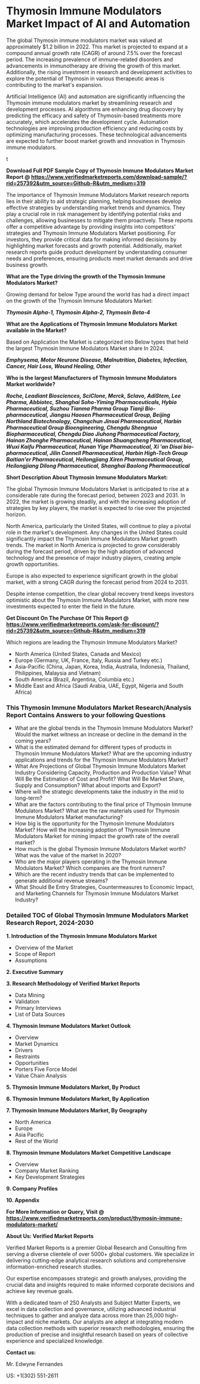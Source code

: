 <meta name="title" content="Global Thymosin Immune Modulators Market Impact of AI and Automation"><meta name="description" content="The global Thymosin immune modulators market was valued at approximately $1.2 billion in 2022. This market is projected to expand at a compound annual growth rate (CAG"><meta name="title" content="Thymosin Immune Modulators Market Size, Share, Scope, Trends, Growth, Opportunities, Analysis, Forecast"><h1>Thymosin Immune Modulators Market Impact of AI and Automation</h1><p>The global Thymosin immune modulators market was valued at approximately $1.2 billion in 2022. This market is projected to expand at a compound annual growth rate (CAGR) of around 7.5% over the forecast period. The increasing prevalence of immune-related disorders and advancements in immunotherapy are driving the growth of this market. Additionally, the rising investment in research and development activities to explore the potential of Thymosin in various therapeutic areas is contributing to the market's expansion.</p><p>Artificial Intelligence (AI) and automation are significantly influencing the Thymosin immune modulators market by streamlining research and development processes. AI algorithms are enhancing drug discovery by predicting the efficacy and safety of Thymosin-based treatments more accurately, which accelerates the development cycle. Automation technologies are improving production efficiency and reducing costs by optimizing manufacturing processes. These technological advancements are expected to further boost market growth and innovation in Thymosin immune modulators.</p>t</p><p id="" class=""><strong>Download Full PDF Sample Copy of Thymosin Immune Modulators Market Report @ <a href="https://www.verifiedmarketreports.com/download-sample/?rid=257392&utm_source=Github-R&utm_medium=319" target="_blank">https://www.verifiedmarketreports.com/download-sample/?rid=257392&utm_source=Github-R&utm_medium=319</a></strong></p><p>The importance of&nbsp;Thymosin Immune Modulators Market research reports lies in their ability to aid strategic planning, helping businesses develop effective strategies by understanding market trends and dynamics. They play a crucial role in risk management by identifying potential risks and challenges, allowing businesses to mitigate them proactively. These reports offer a competitive advantage by providing insights into competitors' strategies and Thymosin Immune Modulators Market positioning. For investors, they provide critical data for making informed decisions by highlighting market forecasts and growth potential. Additionally, market research reports guide product development by understanding consumer needs and preferences, ensuring products meet market demands and drive business growth.</p><p><strong>What are the&nbsp;Type driving the growth of the Thymosin Immune Modulators Market?</strong></p><p id="" class="">Growing demand for below Type around the world has had a direct impact on the growth of the Thymosin Immune Modulators Market:</p><em><strong>Thymosin Alpha-1, Thymosin Alpha-2, Thymosin Beta-4</strong></em></p><strong>What are the&nbsp;Applications&nbsp;of Thymosin Immune Modulators Market available in the Market?</strong></p><p id="" class="">Based on Application the Market is categorized into Below types that held the largest Thymosin Immune Modulators Market share In 2024.</p><em><strong>Emphysema, Motor Neurone Disease, Malnutrition, Diabetes, Infection, Cancer, Hair Loss, Wound Healing, Other</strong></em></p><strong>Who is the largest Manufacturers of Thymosin Immune Modulators Market worldwide?</strong></p><p><em><strong>Roche, Leadiant Biosciences, SciClone, Merck, Sclavo, AdiStem, Lee Pharma, Abbiotec, Shanghai Soho-Yiming Pharmaceuticals, Hybio Pharmaceutical, Suzhou Tianma Pharma Group Tianji Bio-pharmaceutical, Jiangsu Haosen Pharmaceutical Group, Beijing Northland Biotechnology, Changchun Jinsai Pharmaceutical, Harbin Pharmaceutical Group Bioengineering, Chengdu Shengnuo Biopharmaceutical, Chengdu Diao Jiuhong Pharmaceutical Factory, Hainan Zhonghe Pharmaceutical, Hainan Shuangcheng Pharmaceutical, Wuxi Kaifu Pharmaceutical, Hunan Yige Pharmaceutical, Xi 'an Disai bio-pharmaceutical, Jilin Connell Pharmaceutical, Harbin High-Tech Group Baitian'er Pharmaceutical, Heilongjiang Xiren Pharmaceutical Group, Heilongjiang Dilong Pharmaceutical, Shanghai Baolong Pharmaceutical</strong></em></p><p id="" class=""><strong>Short Description About Thymosin Immune Modulators Market:</strong></p><p>The global Thymosin Immune Modulators Market is anticipated to rise at a considerable rate during the forecast period, between 2023 and 2031. In 2022, the market is growing steadily, and with the increasing adoption of strategies by key players, the market is expected to rise over the projected horizon.</p><p>North America, particularly the United States, will continue to play a pivotal role in the market's development. Any changes in the United States could significantly impact the Thymosin Immune Modulators Market growth trends. The market in North America is projected to grow considerably during the forecast period, driven by the high adoption of advanced technology and the presence of major industry players, creating ample growth opportunities.</p><p>Europe is also expected to experience significant growth in the global market, with a strong CAGR during the forecast period from 2024 to 2031.</p><p>Despite intense competition, the clear global recovery trend keeps investors optimistic about the Thymosin Immune Modulators Market, with more new investments expected to enter the field in the future.</p><p id="" class=""><strong>Get Discount On The Purchase Of This Report @ <a href="https://www.verifiedmarketreports.com/ask-for-discount/?rid=257392&utm_source=Github-R&utm_medium=319" target="_blank">https://www.verifiedmarketreports.com/ask-for-discount/?rid=257392&utm_source=Github-R&utm_medium=319</a></strong></p>Which regions are leading the Thymosin Immune Modulators Market?</p><ul><li>North America (United States, Canada and Mexico)</li><li>Europe (Germany, UK, France, Italy, Russia and Turkey etc.)</li><li>Asia-Pacific (China, Japan, Korea, India, Australia, Indonesia, Thailand, Philippines, Malaysia and Vietnam)</li><li>South America (Brazil, Argentina, Columbia etc.)</li><li>Middle East and Africa (Saudi Arabia, UAE, Egypt, Nigeria and South Africa)</li></ul><h3 id="" class="">This Thymosin Immune Modulators Market Research/Analysis Report Contains Answers to your following Questions</h3><ul><li>What are the global trends in the Thymosin Immune Modulators Market? Would the market witness an increase or decline in the demand in the coming years?</li><li>What is the estimated demand for different types of products in Thymosin Immune Modulators Market? What are the upcoming industry applications and trends for the Thymosin Immune Modulators Market?</li><li>What Are Projections of Global Thymosin Immune Modulators Market Industry Considering Capacity, Production and Production Value? What Will Be the Estimation of Cost and Profit? What Will Be Market Share, Supply and Consumption? What about imports and Export?</li><li>Where will the strategic developments take the industry in the mid to long-term?</li><li>What are the factors contributing to the final price of Thymosin Immune Modulators Market? What are the raw materials used for Thymosin Immune Modulators Market manufacturing?</li><li>How big is the opportunity for the Thymosin Immune Modulators Market? How will the increasing adoption of Thymosin Immune Modulators Market for mining impact the growth rate of the overall market?</li><li>How much is the global Thymosin Immune Modulators Market worth? What was the value of the market In 2020?</li><li>Who are the major players operating in the Thymosin Immune Modulators Market? Which companies are the front runners?</li><li>Which are the recent industry trends that can be implemented to generate additional revenue streams?</li><li>What Should Be Entry Strategies, Countermeasures to Economic Impact, and Marketing Channels for Thymosin Immune Modulators Market Industry?</li></ul><h3 id="" class="">Detailed TOC of Global Thymosin Immune Modulators Market Research Report, 2024-2030</h3><p id="" class=""><strong>1. Introduction of the Thymosin Immune Modulators Market</strong></p><ul><li>Overview of the Market</li><li>Scope of Report</li><li>Assumptions</li></ul><p id="" class=""><strong>2. Executive Summary</strong></p><p id="" class=""><strong>3. Research Methodology of Verified Market Reports</strong></p><ul><li>Data Mining</li><li>Validation</li><li>Primary Interviews</li><li>List of Data Sources</li></ul><p id="" class=""><strong>4. Thymosin Immune Modulators Market Outlook</strong></p><ul><li>Overview</li><li>Market Dynamics</li><li>Drivers</li><li>Restraints</li><li>Opportunities</li><li>Porters Five Force Model</li><li>Value Chain Analysis</li></ul><p id="" class=""><strong>5. Thymosin Immune Modulators Market, By Product</strong></p><p id="" class=""><strong>6. Thymosin Immune Modulators Market, By Application</strong></p><p id="" class=""><strong>7. Thymosin Immune Modulators Market, By Geography</strong></p><ul><li>North America</li><li>Europe</li><li>Asia Pacific</li><li>Rest of the World</li></ul><p id="" class=""><strong>8. Thymosin Immune Modulators Market Competitive Landscape</strong></p><ul><li>Overview</li><li>Company Market Ranking</li><li>Key Development Strategies</li></ul><p id="" class=""><strong>9. Company Profiles</strong></p><p id="" class=""><strong>10. Appendix</strong></p><p id="" class=""><strong>For More Information or Query, Visit @ <a href="https://www.verifiedmarketreports.com/product/thymosin-immune-modulators-market/" target="_blank">https://www.verifiedmarketreports.com/product/thymosin-immune-modulators-market/</a></strong></p><p id="" class=""><strong>About Us: Verified Market Reports</strong></p><p id="" class="">Verified Market Reports is a premier Global Research and Consulting firm serving a diverse clientele of over 5000+ global customers. We specialize in delivering cutting-edge analytical research solutions and comprehensive information-enriched research studies.</p><p id="" class="">Our expertise encompasses strategic and growth analyses, providing the crucial data and insights required to make informed corporate decisions and achieve key revenue goals.</p><p id="" class="">With a dedicated team of 250 Analysts and Subject Matter Experts, we excel in data collection and governance, utilizing advanced industrial techniques to gather and analyze data across more than 25,000 high-impact and niche markets. Our analysts are adept at integrating modern data collection methods with superior research methodologies, ensuring the production of precise and insightful research based on years of collective experience and specialized knowledge.</p><p id="" class=""><strong>Contact us:</strong></p><p id="" class="">Mr. Edwyne Fernandes</p><p id="" class="">US: +1(302) 551-2611</p>
